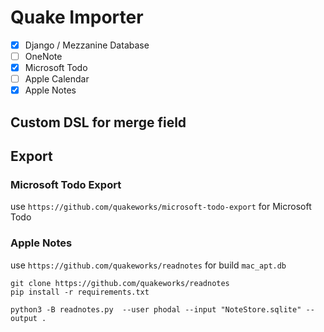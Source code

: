 # Quake Importer

- [x] Django / Mezzanine Database
- [ ] OneNote
- [x] Microsoft Todo
- [ ] Apple Calendar
- [x] Apple Notes

## Custom DSL for merge field

## Export

### Microsoft Todo Export

use `https://github.com/quakeworks/microsoft-todo-export` for Microsoft Todo

### Apple Notes

use `https://github.com/quakeworks/readnotes` for build `mac_apt.db`

```
git clone https://github.com/quakeworks/readnotes
pip install -r requirements.txt

python3 -B readnotes.py  --user phodal --input "NoteStore.sqlite" --output .
```

